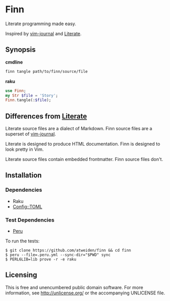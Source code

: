 # Finn

Literate programming made easy.

Inspired by [vim-journal] and [Literate].


## Synopsis

**cmdline**

```sh
finn tangle path/to/finn/source/file
```

**raku**

```raku
use Finn;
my Str $file = 'Story';
Finn.tangle(:$file);
```


## Differences from [Literate]

Literate source files are a dialect of Markdown. Finn source files are
a superset of [vim-journal].

Literate is designed to produce HTML documentation. Finn is designed
to look pretty in Vim.

Literate source files contain embedded frontmatter. Finn source files
don't.


## Installation

### Dependencies

- Raku
- [Config::TOML](https://github.com/atweiden/config-toml)

### Test Dependencies

- [Peru](https://github.com/buildinspace/peru)

To run the tests:

```
$ git clone https://github.com/atweiden/finn && cd finn
$ peru --file=.peru.yml --sync-dir="$PWD" sync
$ PERL6LIB=lib prove -r -e raku
```


## Licensing

This is free and unencumbered public domain software. For more
information, see http://unlicense.org/ or the accompanying UNLICENSE file.


[vim-journal]: https://github.com/junegunn/vim-journal
[Literate]: https://github.com/zyedidia/Literate

